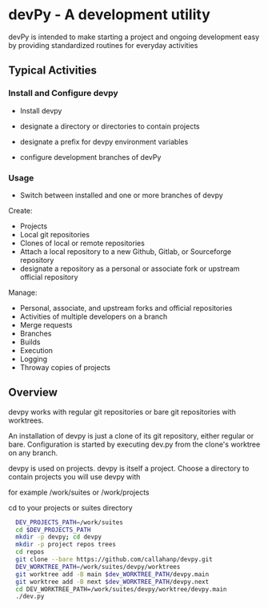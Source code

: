 # devPy - A development utility

devPy is intended to make starting a project and ongoing development easy by providing standardized routines for everyday activities

## Typical Activities

### Install and Configure devpy

* Install devpy

* designate a directory or directories to contain projects
* designate a prefix for devpy environment variables
* configure development branches of devPy

### Usage

* Switch between installed and one or more branches of devpy

Create:

* Projects
* Local git repositories
* Clones of local or remote repositories
* Attach a local repository to a new Github, Gitlab, or Sourceforge repository
* designate a repository as a personal or associate fork or upstream official repository

Manage:

* Personal, associate, and upstream forks and official repositories
* Activities of multiple developers on a branch
* Merge requests
* Branches
* Builds
* Execution
* Logging
* Throway copies of projects

## Overview



devpy works with regular git repositories or bare git repositories with worktrees.

An installation of devpy is just a clone of its git repository, either regular or bare.
Configuration is started by executing dev.py from the clone's worktree on any branch.

devpy is used on projects.  devpy is itself a project.  Choose a directory to contain projects you will use devpy with

for example /work/suites or /work/projects

  cd to your projects or suites directory

``` bash
  DEV_PROJECTS_PATH=/work/suites
  cd $DEV_PROJECTS_PATH
  mkdir -p devpy; cd devpy
  mkdir -p project repos trees
  cd repos
  git clone --bare https://github.com/callahanp/devpy.git
  DEV_WORKTREE_PATH=/work/suites/devpy/worktrees
  git worktree add -B main $dev_WORKTREE_PATH/devpy.main
  git worktree add -B next $dev_WORKTREE_PATH/devpy.next
  cd DEV_WORKTREE_PATH=/work/suites/devpy/worktree/devpy.main
  ./dev.py
```

